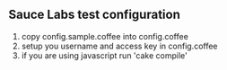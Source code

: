 ## Sauce Labs test configuration

1. copy config.sample.coffee into config.coffee
2. setup you username and access key in config.coffee
3. if you are using javascript run 'cake compile'
